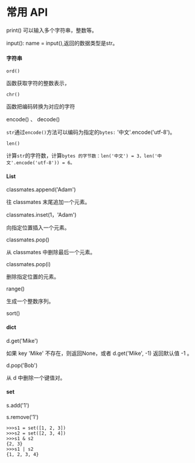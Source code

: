 # 常用 API

print\(\)   可以输入多个字符串，整数等。

input\(\): name = input\(\),返回的数据类型是str。

#### 字符串

`ord()`

函数获取字符的整数表示，

`chr()`

函数把编码转换为对应的字符

encode\(\) 、 decode\(\)

`str`通过`encode()`方法可以编码为指定的`bytes:` '中文'.encode\('utf-8'\)。

`len()`

计算`str`的字符数，计算`bytes 的字节数：len('中文') = 3，len('中文'.encode('utf-8')) = 6。`

#### List

classmates.append\('Adam'\)

往 classmates 末尾追加一个元素。

classmates.inset\(1，'Adam'\)

向指定位置插入一个元素。

classmates.pop\(\)

从 classmates 中删除最后一个元素。

classmates.pop\(i\)

删除指定位置的元素。

range\(\)

生成一个整数序列。

sort\(\)

#### dict

d.get\('Mike'\)

如果 key 'Mike' 不存在，则返回None，或者 d.get\('Mike', -1\) 返回默认值 -1 。

d.pop\('Bob'\)

从 d 中删除一个键值对。

#### set

s.add\('1'\)

s.remove\('1'\)

```
>>>s1 = set([1, 2, 3])
>>>s2 = set([2, 3, 4])
>>>s1 & s2
{2, 3}
>>>s1 | s2
{1, 2, 3, 4}
```





